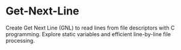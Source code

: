 # Get-Next-Line
Create Get Next Line (GNL) to read lines from file descriptors with C programming. Explore static variables and efficient line-by-line file processing.

